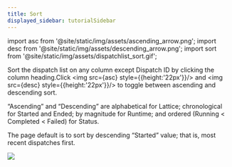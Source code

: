 ```yaml
---
title: Sort
displayed_sidebar: tutorialSidebar
---
```

import asc from '@site/static/img/assets/ascending_arrow.png';
import desc from '@site/static/img/assets/descending_arrow.png';
import sort from '@site/static/img/assets/dispatchlist_sort.gif';

<!-- <div style={{marginLeft:'42px',marginTop:'-17px',marginBottom:'10px'}}>
Displays a list view of sublattices in the lattice. Click a row to display a sublattice in the Transport Graph area. The Sublattices tab is only shown if the transport graph contains one or more sublattices.
</div> -->


Sort the dispatch list on any column except Dispatch ID by clicking the column heading.Click <img src={asc} style={{height:'22px'}}/> and <img src={desc} style={{height:'22px'}}/> to toggle between ascending and descending sort.

“Ascending” and “Descending” are alphabetical for Lattice; chronological for Started and Ended; by magnitude for Runtime; and ordered (Running < Completed < Failed) for Status.

The page default is to sort by descending “Started” value; that is, most recent dispatches first.

<img src={sort}/>


